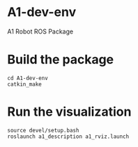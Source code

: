 # A1-dev-env
A1 Robot ROS Package
# Build the package
```
cd A1-dev-env
catkin_make
```

# Run the visualization 
```
source devel/setup.bash
roslaunch a1_description a1_rviz.launch
```
